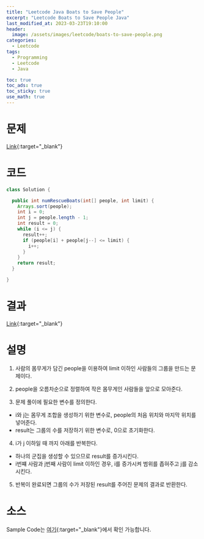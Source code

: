 ```yaml
---
title: "Leetcode Java Boats to Save People"
excerpt: "Leetcode Boats to Save People Java"
last_modified_at: 2023-03-23T19:10:00
header:
  image: /assets/images/leetcode/boats-to-save-people.png
categories:
  - Leetcode
tags:
  - Programming
  - Leetcode
  - Java

toc: true
toc_ads: true
toc_sticky: true
use_math: true
---
```

# 문제
[Link](https://leetcode.com/problems/boats-to-save-people){:target="_blank"}

# 코드
```java
class Solution {

  public int numRescueBoats(int[] people, int limit) {
    Arrays.sort(people);
    int i = 0;
    int j = people.length - 1;
    int result = 0;
    while (i <= j) {
      result++;
      if (people[i] + people[j--] <= limit) {
        i++;
      }
    }
    return result;
  }

}
```

# 결과
[Link](https://leetcode.com/problems/boats-to-save-people/submissions/920692308/){:target="_blank"}

# 설명
1. 사람의 몸무게가 담긴 people을 이용하여 limit 이하인 사람들의 그룹을 만드는 문제이다.

2. people을 오름차순으로 정렬하여 작은 몸무게인 사람들을 앞으로 모아준다.

3. 문제 풀이에 필요한 변수를 정의한다.
- i와 j는 몸무게 조합을 생성하기 위한 변수로, people의 처음 위치와 마지막 위치를 넣어준다.
- result는 그룹의 수를 저장하기 위한 변수로, 0으로 초기화한다.

4. i가 j 이하일 때 까지 아래를 반복한다.
- 하나의 군집을 생성할 수 있으므로 result를 증가시킨다.
- i번쨰 사람과 j번째 사람이 limit 이하인 경우, i를 증가시켜 범위를 좁혀주고 j를 감소시킨다.

5. 반복이 완료되면 그룹의 수가 저장된 result를 주어진 문제의 결과로 반환한다.

# 소스
Sample Code는 [여기](https://github.com/GracefulSoul/leetcode/blob/master/src/main/java/gracefulsoul/problems/BoatsToSavePeople.java){:target="_blank"}에서 확인 가능합니다.